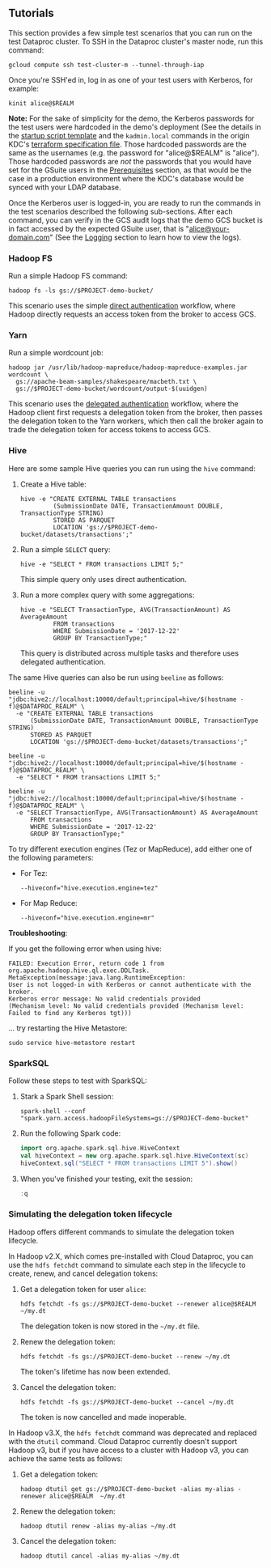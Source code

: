 ## Tutorials

This section provides a few simple test scenarios that you can run on the test Dataproc cluster.
To SSH in the Dataproc cluster's master node, run this command:

```shell
gcloud compute ssh test-cluster-m --tunnel-through-iap
```

Once you're SSH'ed in, log in as one of your test users with Kerberos, for example:

```shell
kinit alice@$REALM
```

**Note:** For the sake of simplicity for the demo, the Kerberos passwords for the test users were
hardcoded in the demo's deployment (See the details in the [startup script template](./terraform/startup-script-kdc.tpl)
and the `kadmin.local` commands in the origin KDC's [terraform specification file](./terraform/origin_kdc.tf).
Those hardcoded passwords are the same as the usernames (e.g. the password for "alice@$REALM" is "alice").
Those hardcoded passwords are *not* the passwords that you would have set for the GSuite users in the [Prerequisites](#prerequisites)
section, as that would be the case in a production environment where the KDC's database would be synced with your
LDAP database.

Once the Kerberos user is logged-in, you are ready to run the commands in the test scenarios
described the following sub-sections. After each command, you can verify in the GCS audit logs
that the demo GCS bucket is in fact accessed by the expected GSuite user, that is
"alice@your-domain.com" (See the [Logging](../concepts/logging.md) section to learn how to view the logs).

### Hadoop FS

Run a simple Hadoop FS command:

```shell
hadoop fs -ls gs://$PROJECT-demo-bucket/
```

This scenario uses the simple [direct authentication](../concepts/authentication.md#direct-authentication) workflow,
where Hadoop directly requests an access token from the broker to access GCS.

### Yarn

Run a simple wordcount job:

```shell
hadoop jar /usr/lib/hadoop-mapreduce/hadoop-mapreduce-examples.jar wordcount \
  gs://apache-beam-samples/shakespeare/macbeth.txt \
  gs://$PROJECT-demo-bucket/wordcount/output-$(uuidgen)
```

This scenario uses the [delegated authentication](../concepts/authentication.md#delegated-authentication) workflow, where the Hadoop
client first requests a delegation token from the broker, then passes the delegation token to the
Yarn workers, which then call the broker again to trade the delegation token for access tokens to access GCS.

### Hive

Here are some sample Hive queries you can run using the `hive` command:

1. Create a Hive table:

   ```shell
   hive -e "CREATE EXTERNAL TABLE transactions
            (SubmissionDate DATE, TransactionAmount DOUBLE, TransactionType STRING)
            STORED AS PARQUET
            LOCATION 'gs://$PROJECT-demo-bucket/datasets/transactions';"
   ```
2. Run a simple `SELECT` query:

   ```shell
   hive -e "SELECT * FROM transactions LIMIT 5;"
   ```
   This simple query only uses direct authentication.
3. Run a more complex query with some aggregations:

   ```shell
   hive -e "SELECT TransactionType, AVG(TransactionAmount) AS AverageAmount
            FROM transactions
            WHERE SubmissionDate = '2017-12-22'
            GROUP BY TransactionType;"
   ```
   This query is distributed across multiple tasks and therefore uses delegated
   authentication.

The same Hive queries can also be run using `beeline` as follows:

```shell
beeline -u "jdbc:hive2://localhost:10000/default;principal=hive/$(hostname -f)@$DATAPROC_REALM" \
  -e "CREATE EXTERNAL TABLE transactions
      (SubmissionDate DATE, TransactionAmount DOUBLE, TransactionType STRING)
      STORED AS PARQUET
      LOCATION 'gs://$PROJECT-demo-bucket/datasets/transactions';"

beeline -u "jdbc:hive2://localhost:10000/default;principal=hive/$(hostname -f)@$DATAPROC_REALM" \
  -e "SELECT * FROM transactions LIMIT 5;"

beeline -u "jdbc:hive2://localhost:10000/default;principal=hive/$(hostname -f)@$DATAPROC_REALM" \
  -e "SELECT TransactionType, AVG(TransactionAmount) AS AverageAmount
      FROM transactions
      WHERE SubmissionDate = '2017-12-22'
      GROUP BY TransactionType;"
```

To try different execution engines (Tez or MapReduce), add either one of the following
parameters:

* For Tez:

  ```shell
  --hiveconf="hive.execution.engine=tez"
  ```
* For Map Reduce:

  ```shell
  --hiveconf="hive.execution.engine=mr"
  ```

**Troubleshooting**:

If you get the following error when using hive:

```
FAILED: Execution Error, return code 1 from org.apache.hadoop.hive.ql.exec.DDLTask. MetaException(message:java.lang.RuntimeException:
User is not logged-in with Kerberos or cannot authenticate with the broker.
Kerberos error message: No valid credentials provided
(Mechanism level: No valid credentials provided (Mechanism level: Failed to find any Kerberos tgt)))
```

... try restarting the Hive Metastore:

```
sudo service hive-metastore restart
```

### SparkSQL

Follow these steps to test with SparkSQL:

1. Stark a Spark Shell session:

   ```shell
   spark-shell --conf "spark.yarn.access.hadoopFileSystems=gs://$PROJECT-demo-bucket"
   ```
2. Run the following Spark code:

   ```scala
   import org.apache.spark.sql.hive.HiveContext
   val hiveContext = new org.apache.spark.sql.hive.HiveContext(sc)
   hiveContext.sql("SELECT * FROM transactions LIMIT 5").show()
   ```
3. When you've finished your testing, exit the session:

   ```scala
   :q
   ```

### Simulating the delegation token lifecycle

Hadoop offers different commands to simulate the delegation token lifecycle.

In Hadoop v2.X, which comes pre-installed with Cloud Dataproc, you can use the
`hdfs fetchdt` command to simulate each step in the lifecycle to create, renew,
and cancel delegation tokens:

1. Get a delegation token for user `alice`:

   ```shell
   hdfs fetchdt -fs gs://$PROJECT-demo-bucket --renewer alice@$REALM ~/my.dt
   ```
   The delegation token is now stored in the `~/my.dt` file.
2. Renew the delegation token:

   ```shell
   hdfs fetchdt -fs gs://$PROJECT-demo-bucket --renew ~/my.dt
   ```
   The token's lifetime has now been extended.
3. Cancel the delegation token:

   ```shell
   hdfs fetchdt -fs gs://$PROJECT-demo-bucket --cancel ~/my.dt
   ```
   The token is now cancelled and made inoperable.

In Hadoop v3.X, the `hdfs fetchdt` command was deprecated and replaced with the `dtutil`
command. Cloud Dataproc currently doesn't support Hadoop v3, but if you have access to
a cluster with Hadoop v3, you can achieve the same tests as follows:

1. Get a delegation token:

   ```shell
   hadoop dtutil get gs://$PROJECT-demo-bucket -alias my-alias -renewer alice@$REALM  ~/my.dt
   ```
2. Renew the delegation token:

   ```shell
   hadoop dtutil renew -alias my-alias ~/my.dt
   ```
3. Cancel the delegation token:

   ```shell
   hadoop dtutil cancel -alias my-alias ~/my.dt
   ```